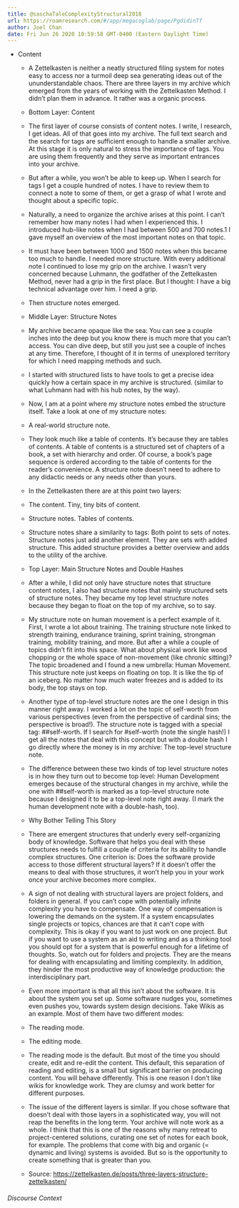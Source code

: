 ```yaml
---
title: @saschaTaleComplexityStructural2018
url: https://roamresearch.com/#/app/megacoglab/page/PgdidinTf
author: Joel Chan
date: Fri Jun 26 2020 10:59:58 GMT-0400 (Eastern Daylight Time)
---
```


- Content

    - A Zettelkasten is neither a neatly structured filing system for notes easy to access nor a turmoil deep sea generating ideas out of the ununderstandable chaos. There are three layers in my archive which emerged from the years of working with the Zettelkasten Method. I didn’t plan them in advance. It rather was a organic process.

    - Bottom Layer: Content

    - The first layer of course consists of content notes. I write, I research, I get ideas. All of that goes into my archive. The full text search and the search for tags are sufficient enough to handle a smaller archive. At this stage it is only natural to stress the importance of tags. You are using them frequently and they serve as important entrances into your archive.

    - But after a while, you won’t be able to keep up. When I search for tags I get a couple hundred of notes. I have to review them to connect a note to some of them, or get a grasp of what I wrote and thought about a specific topic.

    - Naturally, a need to organize the archive arises at this point. I can’t remember how many notes I had when I experienced this. I introduced hub-like notes when I had between 500 and 700 notes.1 I gave myself an overview of the most important notes on that topic.

    - It must have been between 1000 and 1500 notes when this became too much to handle. I needed more structure. With every additional note I continued to lose my grip on the archive. I wasn’t very concerned because Luhmann, the godfather of the Zettelkasten Method, never had a grip in the first place. But I thought: I have a big technical advantage over him. I need a grip.

    - Then structure notes emerged.

    - Middle Layer: Structure Notes

    - My archive became opaque like the sea: You can see a couple inches into the deep but you know there is much more that you can’t access. You can dive deep, but still you just see a couple of inches at any time. Therefore, I thought of it in terms of unexplored territory for which I need mapping methods and such.

    - I started with structured lists to have tools to get a precise idea quickly how a certain space in my archive is structured. (similar to what Luhmann had with his hub notes, by the way).

    - Now, I am at a point where my structure notes embed the structure itself. Take a look at one of my structure notes:

    - A real-world structure note.

    - They look much like a table of contents. It’s because they are tables of contents. A table of contents is a structured set of chapters of a book, a set with hierarchy and order. Of course, a book’s page sequence is ordered according to the table of contents for the reader’s convenience. A structure note doesn’t need to adhere to any didactic needs or any needs other than yours.

    - In the Zettelkasten there are at this point two layers:

    - The content. Tiny, tiny bits of content.

    - Structure notes. Tables of contents.

    - Structure notes share a similarity to tags: Both point to sets of notes. Structure notes just add another element. They are sets with added structure. This added structure provides a better overview and adds to the utility of the archive.

    - Top Layer: Main Structure Notes and Double Hashes

    - After a while, I did not only have structure notes that structure content notes, I also had structure notes that mainly structured sets of structure notes. They became my top level structure notes because they began to float on the top of my archive, so to say.

    - My structure note on human movement is a perfect example of it. First, I wrote a lot about training. The training structure note linked to strength training, endurance training, sprint training, strongman training, mobility training, and more. But after a while a couple of topics didn’t fit into this space. What about physical work like wood chopping or the whole space of non-movement (like chronic sitting)? The topic broadened and I found a new umbrella: Human Movement. This structure note just keeps on floating on top. It is like the tip of an iceberg. No matter how much water freezes and is added to its body, the top stays on top.

    - Another type of top-level structure notes are the one I design in this manner right away. I worked a lot on the topic of self-worth from various perspectives (even from the perspective of cardinal sins; the perspective is broad!). The structure note is tagged with a special tag: ##self-worth. If I search for #self-worth (note the single hash!) I get all the notes that deal with this concept but with a double hash I go directly where the money is in my archive: The top-level structure note.

    - The difference between these two kinds of top level structure notes is in how they turn out to become top level: Human Development emerges because of the structural changes in my archive, while the one with ##self-worth is marked as a top-level structure note because I designed it to be a top-level note right away. (I mark the human development note with a double-hash, too).

    - Why Bother Telling This Story

    - There are emergent structures that underly every self-organizing body of knowledge. Software that helps you deal with these structures needs to fulfill a couple of criteria for its ability to handle complex structures. One criterion is: Does the software provide access to those different structural layers? If it doesn’t offer the means to deal with those structures, it won’t help you in your work once your archive becomes more complex.

    - A sign of not dealing with structural layers are project folders, and folders in general. If you can’t cope with potentially infinite complexity you have to compensate. One way of compensation is lowering the demands on the system. If a system encapsulates single projects or topics, chances are that it can’t cope with complexity. This is okay if you want to just work on one project. But if you want to use a system as an aid to writing and as a thinking tool you should opt for a system that is powerful enough for a lifetime of thoughts. So, watch out for folders and projects. They are the means for dealing with encapsulating and limiting complexity. In addition, they hinder the most productive way of knowledge production: the interdisciplinary part.

    - Even more important is that all this isn’t about the software. It is about the system you set up. Some software nudges you, sometimes even pushes you, towards system design decisions. Take Wikis as an example. Most of them have two different modes:

    - The reading mode.

    - The editing mode.

    - The reading mode is the default. But most of the time you should create, edit and re-edit the content. This default, this separation of reading and editing, is a small but significant barrier on producing content. You will behave differently. This is one reason I don’t like wikis for knowledge work. They are clumsy and work better for different purposes.

    - The issue of the different layers is similar. If you chose software that doesn’t deal with those layers in a sophisticated way, you will not reap the benefits in the long term. Your archive will note work as a whole. I think that this is one of the reasons why many retreat to project-centered solutions, curating one set of notes for each book, for example. The problems that come with big and organic (= dynamic and living) systems is avoided. But so is the opportunity to create something that is greater than you.

    - Source: <a href="https://zettelkasten.de/posts/three-layers-structure-zettelkasten/">https://zettelkasten.de/posts/three-layers-structure-zettelkasten/</a>

###### Discourse Context


